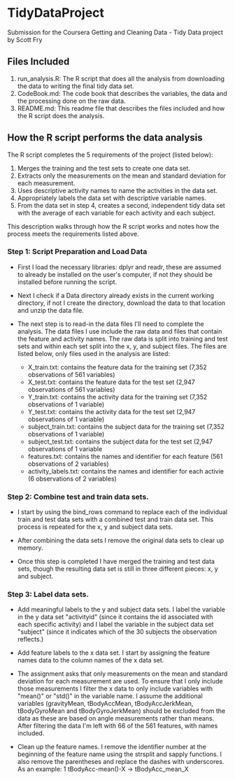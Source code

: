 # TidyDataProject

  Submission for the Coursera Getting and Cleaning Data - Tidy Data project by Scott Fry

## Files Included

  1. run_analysis.R: The R script that does all the analysis from downloading the data to writing the final tidy data set.
  2. CodeBook.md: The code book that describes the variables, the data and the processing done on the raw data.
  3. README.md: This readme file that describes the files included and how the R script does the analysis.

## How the R script performs the data analysis

  The R script completes the 5 requirements of the project (listed below):
  
  1. Merges the training and the test sets to create one data set.
  2. Extracts only the measurements on the mean and standard deviation for each measurement.
  3. Uses descriptive activity names to name the activities in the data set.
  4. Appropriately labels the data set with descriptive variable names.
  5. From the data set in step 4, creates a second, independent tidy data set with the average of each variable for each activity and each      subject.
 
This description walks through how the R script works and notes how the process meets the requirements listed above.

### Step 1: Script Preparation and Load Data

  * First I load the necessary libraries: dplyr and readr, these are assumed to already be installed on the user's computer, if not they should be installed before running the script.

  * Next I check if a Data directory already exists in the current working directory, if not I create the directory, download the data to that location and unzip the data file.

  * The next step is to read-in the data files I'll need to complete the analysis.  The data files I use include the raw data and files that contain the feature and activity names.  The raw data is split into training and test sets and within each set split into the x, y, and subject files.  The files are listed below, only files used in the analysis are listed:

    - X_train.txt: contains the feature data for the training set (7,352 observations of 561 variables)
    - X_test.txt: contains the feature data for the test set (2,947 observations of 561 variables)
    - Y_train.txt: contains the activity data for the training set (7,352 observations of 1 variable)
    - Y_test.txt: contains the activity data for the test set (2,947 observations of 1 variable)
    - subject_train.txt: contains the subject data for the training set (7,352 observations of 1 variable)
    - subject_test.txt: contains the subject data for the test set (2,947 observations of 1 variable
    - features.txt: contains the names and identifier for each feature (561 observations of 2 variables)
    - activity_labels.txt: contains the names and identifier for each activie (6 observations of 2 variables)
  
### Step 2: Combine test and train data sets.

  * I start by using the bind_rows command to replace each of the individual train and test data sets with a combined test and train data set.  This process is repeated for the x, y and subject data sets.
  
  * After combining the data sets I remove the original data sets to clear up memory.
  
  * Once this step is completed I have merged the training and test data sets, though the resulting data set is still in three different pieces: x, y and subject.
  
### Step 3: Label data sets.

  * Add meaningful labels to the y and subject data sets.  I label the variable in the y data set "activityid" (since it contains the id associated with each specific activity) and I label the variable in the subject data set "subject" (since it indicates which of the 30 subjects the observation reflects.)
  
  * Add feature labels to the x data set.  I start by assigning the feature names data to the column names of the x data set.  
  
  * The assignment asks that only measurements on the mean and standard deviation for each measurement are used.  To ensure that I only include those measurements I filter the x data to only include variables with "mean()" or "std()" in the variable name.  I assume the additional variables (gravityMean, tBodyAccMean, tBodyAccJerkMean, tBodyGyroMean and tBodyGyroJerkMean) should be excluded from the data as these are based on angle measurements rather than means.  After filtering the data I'm left with 66 of the 561 features, with names included.

  * Clean up the feature names.  I remove the identifier number at the beginning of the feature name using the strsplit and sapply functions.  I also remove the parentheses and replace the dashes with underscores.  As an example: 
1 tBodyAcc-mean()-X -> tBodyAcc_mean_X
